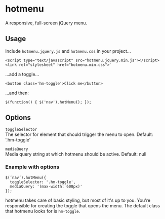 # hotmenu

A responsive, full-screen jQuery menu.

## Usage

Include `hotmenu.jquery.js` and `hotmenu.css` in your project...

```
<script type="text/javascript" src="hotmenu.jquery.min.js"></script>
<link rel="stylesheet" href="hotmenu.min.css">`
```

...add a toggle...

`<button class='hm-toggle'>Click me</button>`

...and then:

`$(function() { $('nav').hotMenu(); });`

## Options

`toggleSelector`  
The selector for element that should trigger the menu to open. Default: '.hm-toggle'

`mediaQuery`  
Media query string at which hotmenu should be active. Default: null

### Example with options

```
$(’nav’).hotMenu({ 
  toggleSelector: '.hm-toggle', 
  mediaQuery: '(max-width: 600px)' 
});
```

hotmenu takes care of basic styling, but most of it's up to you. You're responsible for creating the toggle that opens the menu. The default class that hotmenu looks for is `hm-toggle`.

